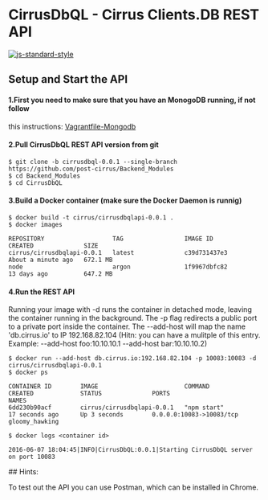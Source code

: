 # CirrusDbQL - Cirrus Clients.DB REST API
[![js-standard-style](https://cdn.rawgit.com/feross/standard/master/badge.svg)](https://github.com/feross/standard)

## Setup and Start the API

#### 1.First you need to make sure that you have an MonogoDB running, if not follow
this instructions: [Vagrantfile-Mongodb](https://github.com/post-cirrus/Vagrant-Basic-Templates/blob/master/Vagrantfile-Mongodb/README.md)

#### 2.Pull CirrusDbQL REST API version from git
```
$ git clone -b cirrusdbql-0.0.1 --single-branch https://github.com/post-cirrus/Backend_Modules
$ cd Backend_Modules
$ cd CirrusDbQL
```

#### 3.Build a Docker container (make sure the Docker Daemon is runnig)
```
$ docker build -t cirrus/cirrusdbqlapi-0.0.1 .
$ docker images

REPOSITORY                   TAG                 IMAGE ID            CREATED              SIZE
cirrus/cirrusdbqlapi-0.0.1   latest              c39d731437e3        About a minute ago   672.1 MB
node                         argon               1f9967dbfc82        13 days ago          647.2 MB
```

#### 4.Run the REST API

Running your image with -d runs the container in detached mode, leaving the container running in the background.
The -p flag redirects a public port to a private port inside the container.
The --add-host will map the name 'db.cirrus.io' to IP 192.168.82.104 (Hitn: you can have a mulitple of this entry. Example: --add-host foo:10.10.10.1 --add-host bar:10.10.10.2)

```
$ docker run --add-host db.cirrus.io:192.168.82.104 -p 10083:10083 -d cirrus/cirrusdbqlapi-0.0.1
$ docker ps

CONTAINER ID        IMAGE                        COMMAND             CREATED             STATUS              PORTS                      NAMES
6dd230b90acf        cirrus/cirrusdbqlapi-0.0.1   "npm start"         17 seconds ago      Up 3 seconds        0.0.0.0:10083->10083/tcp   gloomy_hawking

$ docker logs <container id>

2016-06-07 18:04:45|INFO|CirrusDbQL:0.0.1|Starting CirrusDbQL server on port 10083

```


## Hints:

To test out the API you can use Postman, which can be installed in Chrome.
